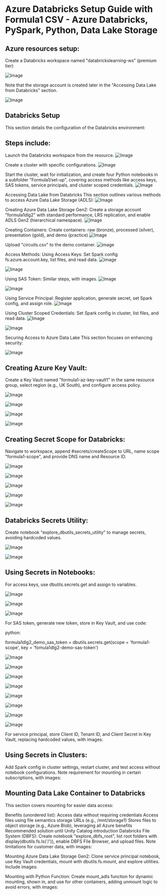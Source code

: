 # Azure Databricks Setup Guide with Formula1 CSV - Azure Databricks, PySpark, Python, Data Lake Storage

## Azure resources setup:

Create a Databricks workspace named "databrickslearning-ws" (premium tier)

![Image](https://github.com/user-attachments/assets/4509beaa-5e24-4db9-80a2-48f8ac204293)


Note that the storage account is created later in the "Accessing Data Lake from Databricks" section.

![Image](https://github.com/user-attachments/assets/df8c79e1-3006-4b06-a17c-60badfe29415)

## Databricks Setup
This section details the configuration of the Databricks environment:

## Steps include:
Launch the Databricks workspace from the resource.
![Image](https://github.com/user-attachments/assets/255462fd-930a-4137-ade3-52daf6a99663)

Create a cluster with specific configurations.
![Image](https://github.com/user-attachments/assets/83fc8d6c-6f91-4734-bca3-85d8c7ce4148)


Start the cluster, wait for initialization, and create four Python notebooks in a subfolder "Formula1/set-up", covering access methods like access keys, SAS tokens, service principals, and cluster scoped credentials.
![Image](https://github.com/user-attachments/assets/cdf528bf-396e-4b2c-a74a-9219cfc01f67)


Accessing Data Lake from Databricks
This section outlines various methods to access Azure Data Lake Storage (ADLS):
![Image](https://github.com/user-attachments/assets/86b521be-fc21-4d88-aa50-ee37cc7fa2d3)


Creating Azure Data Lake Storage Gen2:
Create a storage account "formula1dlg2" with standard performance, LRS replication, and enable ADLS Gen2 (hierarchical namespace).
![Image](https://github.com/user-attachments/assets/c731e0f9-3ac1-4e44-a596-a545c78e324e)


Creating Containers:
Create containers: raw (bronze), processed (silver), presentation (gold), and demo (practice)
![Image](https://github.com/user-attachments/assets/2cf94c30-945b-48ab-b61e-d8db8970fb0f)


Upload "circuits.csv" to the demo container.
![image](https://github.com/user-attachments/assets/16107883-d8e3-432f-b106-fb2ace704bd4)


Access Methods:
Using Access Keys: Set Spark config fs.azure.account.key, list files, and read data.
![image](https://github.com/user-attachments/assets/50aaf024-27ef-46cf-874b-2c8e7aa731b2)

![Image](https://github.com/user-attachments/assets/69e0c7de-79a9-4e8d-9928-be810db3cb71)

Using SAS Token: Similar steps, with images.
![Image](https://github.com/user-attachments/assets/eb103377-440e-41a4-9c0e-aff5c59f4b2b)

![Image](https://github.com/user-attachments/assets/f3d1e397-d787-415a-85a1-d704f6856618)


Using Service Principal: Register application, generate secret, set Spark config, and assign role.
![Image](https://github.com/user-attachments/assets/4e829266-171f-4d22-98e6-d024f1bb39c7)

Using Cluster Scoped Credentials: Set Spark config in cluster, list files, and read data.
![Image](https://github.com/user-attachments/assets/a3ec9cc9-89cb-4c5a-bb2e-549f3109bf7b)

![Image](https://github.com/user-attachments/assets/d6b797c2-b588-4cb5-9c2e-f2c9ca76d211)

Securing Access to Azure Data Lake
This section focuses on enhancing security:

![Image](https://github.com/user-attachments/assets/2c4a81f7-5658-4326-98fb-4f72f696aa3a)



## Creating Azure Key Vault:
Create a Key Vault named "formula1-az-key-vault1" in the same resource group, select region (e.g., UK South), and configure access policy. 

![Image](https://github.com/user-attachments/assets/2c4a81f7-5658-4326-98fb-4f72f696aa3a)

![Image](https://github.com/user-attachments/assets/e84da5b3-ffe5-49c5-b7c2-eb4615447bf3)

![Image](https://github.com/user-attachments/assets/bdf6cf4c-f9a5-4225-a252-7ed838b931b9)

![Image](https://github.com/user-attachments/assets/4ae8af80-36d3-461f-b7a6-55b5da005d0d)


## Creating Secret Scope for Databricks:
Navigate to workspace, append #secrets/createScope to URL, name scope "formula1-scope", and provide DNS name and Resource ID.

![Image](https://github.com/user-attachments/assets/a65d07b8-5d2c-4563-b63b-4be70ce184ad)

![Image](https://github.com/user-attachments/assets/934292d1-1ad0-4c29-bd69-57f96459de61)

![Image](https://github.com/user-attachments/assets/bf114e9d-dce7-4df9-9439-16cd59b457d9)

![Image](https://github.com/user-attachments/assets/d621bfa1-6d66-4ade-979f-3caf00fbc83d)

![Image](https://github.com/user-attachments/assets/88db3695-5326-49bb-872a-17015b6304ca)


## Databricks Secrets Utility:
Create notebook "explore_dbutils_secrets_utility" to manage secrets, avoiding hardcoded values.

![Image](https://github.com/user-attachments/assets/89268ad6-a56f-48a3-a9a0-53ca5e9e33bc)

![Image](https://github.com/user-attachments/assets/73e175d0-2131-400f-8f93-40e255ee551b)


## Using Secrets in Notebooks:
For access keys, use dbutils.secrets.get and assign to variables.

![Image](https://github.com/user-attachments/assets/f33a9647-08e3-4fed-9cb2-24344164b91c)

![Image](https://github.com/user-attachments/assets/05ad0caa-da33-4b41-b56e-0a9d5666604b)

![Image](https://github.com/user-attachments/assets/76c5b87e-37bd-48e0-a6f2-f729300e7afc)


For SAS token, generate new token, store in Key Vault, and use code:

python:

formula1dlg2_demo_sas_token = dbutils.secrets.get(scope = 'formula1-scope', key = 'fomula1dlg2-demo-sas-token')


![Image](https://github.com/user-attachments/assets/d306e5a7-c20c-497f-87a1-203c5c8471dd)

![Image](https://github.com/user-attachments/assets/b0e0ca34-906c-47c7-a431-e7deaa6e9696)

![Image](https://github.com/user-attachments/assets/e312dd70-5a15-49c9-bf0f-c3a012bc6953)

![Image](https://github.com/user-attachments/assets/f861a225-28ec-4638-b1a5-a7ae6a3e9383)

![image](https://github.com/user-attachments/assets/634b8042-db8a-4981-915b-3aa7e463a5d5)

![image](https://github.com/user-attachments/assets/25daa138-e2f5-4854-9ec7-51b35193d2a9)

![Image](https://github.com/user-attachments/assets/b5e779a1-6a88-4a12-b860-2c8c21819359)

![Image](https://github.com/user-attachments/assets/81c908be-fd3b-4283-b013-cc4124f53098)








For service principal, store Client ID, Tenant ID, and Client Secret in Key Vault, replacing hardcoded values, with images:











## Using Secrets in Clusters:
Add Spark config in cluster settings, restart cluster, and test access without notebook configurations. Note requirement for mounting in certain subscriptions, with images:



## Mounting Data Lake Container to Databricks
This section covers mounting for easier data access:

Benefits (unordered list):
Access data without requiring credentials
Access files using file semantics storage URLs (e.g., /mnt/storage1)
Stores files to object storage (e.g., Azure Blob), leveraging all Azure benefits
Recommended solution until Unity Catalog introduction
Databricks File System (DBFS):
Create notebook "explore_dbfs_root", list root folders with display(dbutils.fs.ls('/')), enable DBFS File Browser, and upload files. Note limitations for customer data, with images:










Mounting Azure Data Lake Storage Gen2:
Clone service principal notebook, use Key Vault credentials, mount with dbutils.fs.mount, and explore utilities. Include images:









Mounting with Python Function:
Create mount_adls function for dynamic mounting, shown in, and use for other containers, adding unmount logic to avoid errors, with images:








